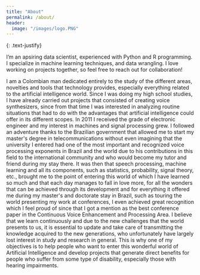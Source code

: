 ```yaml
---
title: "About"
permalink: /about/
header:
  image: "/images/logo.PNG"
---
```


{: .text-justify}

I’m an apsiring data scientist, experienced with Python and R programming. I specialize in machine learning techniques, 
and data wrangling. I love working on projects together, so feel free to reach out for collaboration!

I am a Colombian man dedicated entirely to the study of the different areas, novelties and tools that technology provides, especially everything related to the artificial intelligence world. Since I was doing my high school studies, I have already carried out projects that consisted of creating voice synthesizers, since from that time I was interested in analyzing routine situations that had to do with the advantages that artificial intelligence could offer in its different scopes.
In 2011 I received the grade of electronic engineer and my interest in machines and signal processing grew. I followed an adventure thanks to the Brazilian government that allowed me to start my master's degree in telecommunications without even imagining that the university I entered had one of the most important and recognized voice processing exponents in Brazil and the world due to his contributions in this field to the international community and who would become my tutor and friend during my stay there.
It was then that speech processing, machine learning and all its components, such as statistics, probability, signal theory, etc., brought me to the point of entering this world of which I have learned so much and that each day manages to fall in love more, for all the wonders that can be achieved through its development and for everything it offered me during my master's and doctorate stay in Brazil, such as touring the world presenting my work at conferences, I even achieved great recognition which I feel proud of since that I got a mention as the best conference paper in the Continuous Voice Enhancement and Processing Area.
I believe that we learn continuously and due to the new challenges that the world presents to us, it is essential to update and take care of transmitting the knowledge acquired to the new generations, who unfortunately have largely lost interest in study and research in general. This is why one of my objectives is to help people who want to enter this wonderful world of Artificial Intelligence and develop projects that generate direct benefits for people who suffer from some type of disability, especially those with hearing impairments.